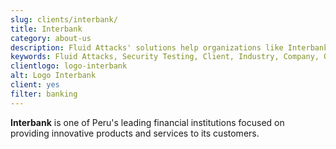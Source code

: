 ```yaml
---
slug: clients/interbank/
title: Interbank
category: about-us
description: Fluid Attacks' solutions help organizations like Interbank to identify security vulnerabilities in their systems and manage their attack surfaces.
keywords: Fluid Attacks, Security Testing, Client, Industry, Company, Organization, Pentesting, Ethical Hacking, Interbank
clientlogo: logo-interbank
alt: Logo Interbank
client: yes
filter: banking
---
```


**Interbank** is one of Peru's leading financial institutions
focused on providing innovative products and services to its customers.
